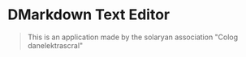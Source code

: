 # DMarkdown Text Editor
> This is an application made by the solaryan association "Colog danelektrascral"
